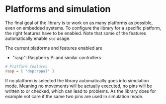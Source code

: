 # Platforms and simulation

The final goal of the library is to work on as many platforms as possible, even on embedded systems. To configure the library for a specific platform, the right features have to be enabled. Note that some of the features automatically enable `std` usage.

The current platforms and features enabled are

- "rasp": Raspberry Pi and similar controllers

```toml
# Platform features
rasp = [ "dep:rppal" ]
```

If no platform is selected the library automatically goes into simulation mode. Meaning no movements will be actually executed, no pins will be written to or checked, which can lead to problems. As the library does for example not care if the same two pins are used in simulation mode.
